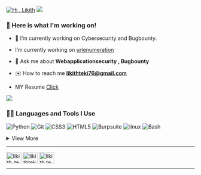 [![Hi , Likith](https://readme-typing-svg.herokuapp.com?font=Fira+Code&pause=1000&color=F7F7F7&random=false&width=435&lines=I'm+Likith+Teki)](https://git.io/typing-svg)
<a href="https://github.com/404"><img src="https://user-images.githubusercontent.com/73097560/115834477-dbab4500-a447-11eb-908a-139a6edaec5c.gif"></a>

### 🧰 Here is what I'm working on!  

- 🔭 I’m currently working on Cybersecurity and Bugbounty.
  
-  I’m currently working on [urlenumeration](https://github.com/likithteki/urlcrawler)

- 💬 Ask me about **Webapplicationsecurity , Bugbounty**

- ✉️ How to reach me **likithteki76@gmail.com**

- MY Resume [Click](https://drive.google.com/file/d/1IPY-fkoCxb2XdRwCyhk9gJG9RLUt5lq7/view?usp=drive_link)

<a href="https://github.com/likithteki"><img src="https://user-images.githubusercontent.com/73097560/115834477-dbab4500-a447-11eb-908a-139a6edaec5c.gif"></a>

### 👨‍💻 Languages and Tools I Use

![Python](https://img.shields.io/badge/Python-05122A?style=plastic&logo=Python&logoColor=3776AB)
![Git](https://img.shields.io/badge/Git-05122A?style=plastic&logo=Git&logoColor=F05032)
![CSS3](https://img.shields.io/badge/CSS3-05122A?&style=plastic&logo=CSS3&logoColor=3776AB)
![HTML5](https://img.shields.io/badge/HTML5-05122A?&style=plastic&logo=HTML5&logoColor=F05032)
![Burpsuite](https://img.shields.io/badge/Burpsuite-black?logo=Burpsuite)
![linux](https://img.shields.io/badge/Linux-black?logo=Linux)
![Bash](https://img.shields.io/badge/Bash-black?logo=Bash%20script)


<details>
<summary>View More</summary>

![Markdown](https://img.shields.io/badge/Markdown-000?&style=plastic&logo=markdown&logoColor=13aa52)
![VSCode](https://img.shields.io/badge/VisualStudio-000?&style=plastic&logo=VisualStudio&logoColor=3776AB)
![MSOffice](https://img.shields.io/badge/MSOffice-000?&style=plastic&logo=MicrosoftOffice&logoColor=F05032)
</details>

---

<a href="https://twitter.com/likith_teki" target="blank"><img align="center" src="https://raw.githubusercontent.com/rahuldkjain/github-profile-readme-generator/master/src/images/icons/Social/twitter.svg" alt="likith_teki" height="30" width="40" /></a>
<a href="https://linkedin.com/in/likithteki" target="blank"><img align="center" src="https://raw.githubusercontent.com/rahuldkjain/github-profile-readme-generator/master/src/images/icons/Social/linked-in-alt.svg" alt="likithteki" height="30" width="40" /></a>
<a href="https://instagram.com/likith.teki" target="blank"><img align="center" src="https://raw.githubusercontent.com/rahuldkjain/github-profile-readme-generator/master/src/images/icons/Social/instagram.svg" alt="likith.teki" height="30" width="40" /></a>

---
